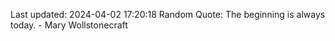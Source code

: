 Last updated: 2024-04-02 17:20:18
Random Quote: The beginning is always today. - Mary Wollstonecraft
